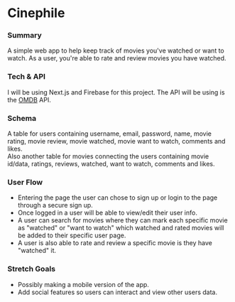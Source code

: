 # Cinephile

### Summary

A simple web app to help keep track of movies you've watched or want to watch. As a user, you're able to rate and review movies you have watched.

### Tech & API

I will be using Next.js and Firebase for this project. The API will be using is the [OMDB](https://www.omdbapi.com/) API.

### Schema

A table for users containing username, email, password, name, movie rating, movie review, movie watched, movie want to watch, comments and likes.  
Also another table for movies connecting the users containing movie id/data, ratings, reviews, watched, want to watch, comments and likes.  

### User Flow

* Entering the page the user can chose to sign up or login to the page through a secure sign up.
* Once logged in a user will be able to view/edit their user info.
* A user can search for movies where they can mark each specific movie as "watched" or "want to watch" which watched and rated movies will be added to their specific user page.
* A user is also able to rate and review a specific movie is they have "watched" it.

### Stretch Goals

* Possibly making a mobile version of the app.
* Add social features so users can interact and view other users data.
